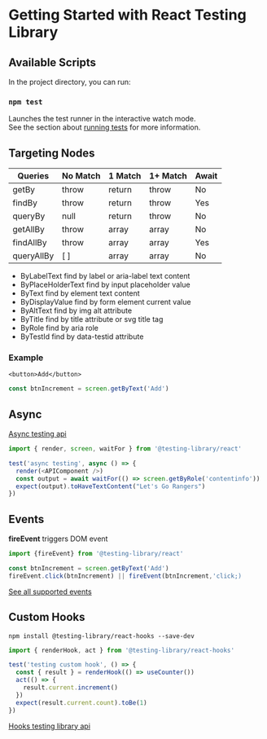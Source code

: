 # Getting Started with React Testing Library

## Available Scripts

In the project directory, you can run:

### `npm test`

Launches the test runner in the interactive watch mode.\
See the section about [running tests](https://facebook.github.io/create-react-app/docs/running-tests) for more information.

## Targeting Nodes

|Queries | No Match | 1 Match | 1+ Match | Await |
|--------|----------|---------|----------|-------|
|getBy|throw|return|throw|No
|findBy|throw|return|throw|Yes
|queryBy|null|return|throw|No
|getAllBy|throw|array|array|No
|findAllBy|throw|array|array|Yes
|queryAllBy|[ ]|array|array|No

* ByLabelText find by label or aria-label text content
* ByPlaceHolderText find by input placeholder value
* ByText find by element text content
* ByDisplayValue find by form element current value
* ByAltText find by img alt attribute
* ByTitle find by title attribute or svg title tag
* ByRole find by aria role
* ByTestId find by data-testid attribute

### Example

```<button>Add</button>```

```javascript
const btnIncrement = screen.getByText('Add')
```

## Async

[Async testing api](https://testing-library.com/docs/dom-testing-library/api-async/)

```javascript
import { render, screen, waitFor } from '@testing-library/react'

test('async testing', async () => {
  render(<APIComponent />)
  const output = await waitFor(() => screen.getByRole('contentinfo'))
  expect(output).toHaveTextContent("Let's Go Rangers")
})
```

## Events

**fireEvent** triggers DOM event

```javascript
import {fireEvent} from '@testing-library/react'

const btnIncrement = screen.getByText('Add')
fireEvent.click(btnIncrement) || fireEvent(btnIncrement,'click;)
```

[See all supported events](https://github.com/testing-library/dom-testing-library/blob/main/src/event-map.js)

## Custom Hooks

`npm install @testing-library/react-hooks --save-dev`

```javascript
import { renderHook, act } from '@testing-library/react-hooks'

test('testing custom hook', () => {
  const { result } = renderHook(() => useCounter())
  act(() => {
    result.current.increment()
  })
  expect(result.current.count).toBe(1)
})
```

[Hooks testing library api](https://react-hooks-testing-library.com/)
